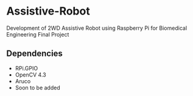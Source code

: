 # Assistive-Robot

Development of 2WD Assistive Robot using Raspberry Pi for Biomedical Engineering Final Project 

## Dependencies
- RPi.GPIO
- OpenCV 4.3
- Aruco
- Soon to be added
